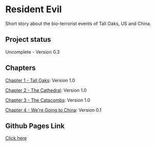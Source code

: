 # Resident Evil

Short story about the bio-terrorist events of Tall Oaks, US and China.

## Project status
Uncomplete - Version 0.3

## Chapters
[Chapter 1 - Tall Oaks](chapter1.html): Version 1.0

[Chapter 2 - The Cathedral](chapter2.html): Version 1.0

[Chapter 3 - The Catacombs](chapter3.html): Version 1.0

[Chapter 4 - We're Going to China](chapter4.html): Version 0.1

## Github Pages Link
[Click here](https://y2jt.github.io/year3-story-2018/)